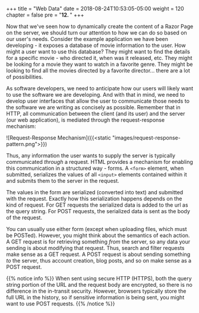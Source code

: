 +++
title = "Web Data"
date = 2018-08-24T10:53:05-05:00
weight = 120
chapter = false
pre = "<b>12. </b>"
+++

Now that we've seen how to dynamically create the content of a Razor Page on the server, we should turn our attention to how we can do so based on our user's needs.  Consider the example application we have been developing - it exposes a database of movie information to the user.  How might a user want to use this database?  They might want to find the details for a specific movie - who directed it, when was it released, etc.  They might be looking for a movie they want to watch in a favorite genre.  They might be looking to find all the movies directed by a favorite director... there are a lot of possibilities.

As software developers, we need to anticipate how our users will likely want to use the software we are developing.  And with that in mind, we need to develop user interfaces that allow the user to communicate those needs to the software we are writing as concisely as possible.  Remember that in HTTP, all communication between the client (and its user) and the server (our web application), is mediated through the request-response mechanism:

![Request-Response Mechanism]({{<static "images/request-response-pattern.png">}})

Thus, any information the user wants to supply the server is typically communicated _through_ a request.  HTML provides a mechanism for enabling this communication in a structured way - forms.  A `<form>` element, when submitted, serializes the values of all `<input>` elements contained within it and submits them to the server in the request.

The values in the form are serialized (converted into text) and submitted with the request.  Exactly how this serialization happens depends on the kind of request.  For GET requests the serialized data is added to the url as the query string.  For POST requests, the serialized data is sent as the body of the request.  

You can usually use either form (except when uploading files, which must be POSTed).  However, you might think about the semantics of each action.  A GET request is for retrieving something _from_ the server, so any data your sending is about modifying that request.  Thus, search and filter requests make sense as a GET request.  A POST request is about sending something _to_ the server, thus account creation, blog posts, and so on make sense as a POST request.

{{% notice info %}}
When sent using secure HTTP (HTTPS), both the query string portion of the URL and the request body are encrypted, so there is no difference in the in-transit security.  However, browsers typically store the full URL in the history, so if sensitive information is being sent, you might want to use POST requests.
{{% /notice %}}
